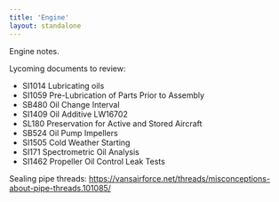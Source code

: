 ```yaml
---
title: 'Engine'
layout: standalone
---
```


Engine notes.

Lycoming documents to review:

- SI1014 Lubricating oils
- SI1059 Pre-Lubrication of Parts Prior to Assembly
- SB480 Oil Change Interval
- SI1409 Oil Additive LW16702
- SL180 Preservation for Active and Stored Aircraft
- SB524 Oil Pump Impellers
- SI1505 Cold Weather Starting
- SI171 Spectrometric Oil Analysis
- SI1462 Propeller Oil Control Leak Tests

Sealing pipe threads: https://vansairforce.net/threads/misconceptions-about-pipe-threads.101085/
